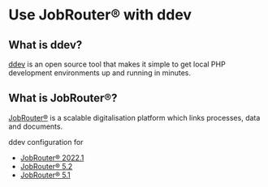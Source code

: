 # Use JobRouter® with ddev

## What is ddev?

[ddev](https://github.com/drud/ddev) is an open source tool that makes it simple to get 
local PHP development environments up and running in minutes.

## What is JobRouter®?

[JobRouter®](https://www.jobrouter.com/) is a scalable digitalisation platform which links
processes, data and documents.

ddev configuration for

- [JobRouter® 2022.1](jobrouter-2022.1/CONFIG.md)
- [JobRouter® 5.2](jobrouter-5.2/CONFIG.md)
- [JobRouter® 5.1](jobrouter-5.1/CONFIG.md)
